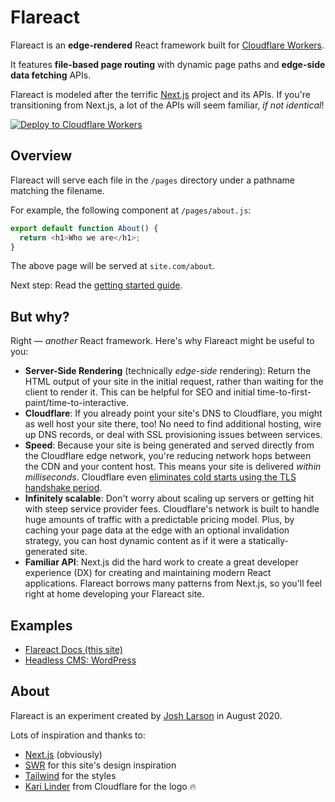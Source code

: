 # Flareact

Flareact is an **edge-rendered** React framework built for [Cloudflare Workers](https://workers.cloudflare.com/).

It features **file-based page routing** with dynamic page paths and **edge-side data fetching** APIs.

Flareact is modeled after the terrific [Next.js](https://nextjs.org/) project and its APIs. If you're transitioning from Next.js, a lot of the APIs will seem familiar, _if not identical_!

[![Deploy to Cloudflare Workers](https://deploy.workers.cloudflare.com/button)](https://deploy.workers.cloudflare.com/?url=https://github.com/flareact/flareact-template)

## Overview

Flareact will serve each file in the `/pages` directory under a pathname matching the filename.

For example, the following component at `/pages/about.js`:

```js
export default function About() {
  return <h1>Who we are</h1>;
}
```

The above page will be served at `site.com/about`.

Next step: Read the [getting started guide](/docs/getting-started).

## But why?

Right — *another* React framework. Here's why Flareact might be useful to you:

- **Server-Side Rendering** (technically _edge-side_ rendering): Return the HTML output of your site in the initial request, rather than waiting for the client to render it. This can be helpful for SEO and initial time-to-first-paint/time-to-interactive.
- **Cloudflare**: If you already point your site's DNS to Cloudflare, you might as well host your site there, too! No need to find additional hosting, wire up DNS records, or deal with SSL provisioning issues between services.
- **Speed**: Because your site is being generated and served directly from the Cloudflare edge network, you're reducing network hops between the CDN and your content host. This means your site is delivered _within milliseconds_. Cloudflare even [eliminates cold starts using the TLS handshake period](https://blog.cloudflare.com/eliminating-cold-starts-with-cloudflare-workers/).
- **Infinitely scalable**: Don't worry about scaling up servers or getting hit with steep service provider fees. Cloudflare's network is built to handle huge amounts of traffic with a predictable pricing model. Plus, by caching your page data at the edge with an optional invalidation strategy, you can host dynamic content as if it were a statically-generated site.
- **Familiar API**: Next.js did the hard work to create a great developer experience (DX) for creating and maintaining modern React applications. Flareact borrows many patterns from Next.js, so you'll feel right at home developing your Flareact site.

## Examples

- [Flareact Docs (this site)](https://github.com/flareact/flareact-site/)
- [Headless CMS: WordPress](https://github.com/flareact/flareact/tree/main/examples/with-cms-wordpress)

## About

Flareact is an experiment created by [Josh Larson](https://www.jplhomer.org/) in August 2020.

Lots of inspiration and thanks to:

- [Next.js](https://nextjs.org) (obviously)
- [SWR](https://swr.vercel.app/) for this site's design inspiration
- [Tailwind](https://tailwindcss.com) for the styles
- [Kari Linder](https://twitter.com/kkblinder) from Cloudflare for the logo 🔥
